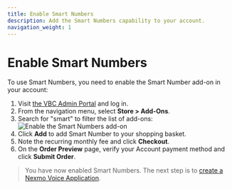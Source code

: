 ```yaml
---
title: Enable Smart Numbers
description: Add the Smart Numbers capability to your account.
navigation_weight: 1
---
```


# Enable Smart Numbers

To use Smart Numbers, you need to enable the Smart Number add-on in your account:

1. Visit [the VBC Admin Portal](https://admin.vonage.com) and log in.
2. From the navigation menu, select **Store > Add-Ons**.
3. Search for "smart" to filter the list of add-ons:
    ![Enable the Smart Numbers add-on](/assets/images/vbc/enable-smart-numbers.png)
4. Click **Add** to add Smart Number to your shopping basket.
5. Note the recurring monthly fee and click **Checkout**.
6. On the **Order Preview** page, verify your Account payment method and click **Submit Order**.

> You have now enabled Smart Numbers. The next step is to [create a Nexmo Voice Application](/vonage-business-cloud/smart-numbers/guides/create-voice-application).
